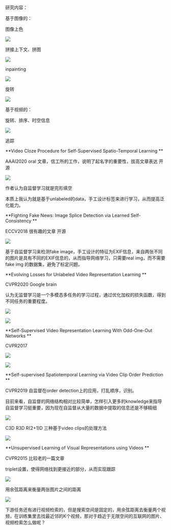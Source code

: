 研究内容：

基于图像的：

图像上色

![](..\imgs\微信截图_20200407200937.png)

拼接上下文、拼图

![](..\imgs\微信截图_20200407201010.png)

inpainting

![](..\imgs\微信截图_20200407201025.png)

旋转

![](..\imgs\微信截图_20200407201052.png)

基于视频的：

旋转、排序、时空信息

![](..\imgs\微信截图_20200407201140.png)

追踪

**Video Cloze Procedure for Self-Supervised Spatio-Temporal Learning **

AAAI2020 oral 文章，信工所的工作，说明了起名字的重要性，拔高文章表达 开源

![](../imgs/微信截图_20200406105056.png)

作者认为自监督学习就是完形填空

本质上我认为就是基于unlabeled的data，手工设计标签来进行学习，从而提高泛化能力。

**Fighting Fake News: Image Splice Detection via Learned Self-Consistency **

ECCV2018 很有趣的文章 开源

![](../imgs/微信截图_20200406105649.png)

基于自监督学习来检测fake image，手工设计的特征为EXIF信息，来自两张不同的图片是具有不同的EXIF信息的，从而指导网络学习，只需要real img，而不需要fake img 的数据集，避免了标定问题。

**Evolving Losses for Unlabeled Video Representation Learning **

CVPR2020 Google brain

认为无监督学习是一个多模态多任务的学习过程，通过优化加权的损失函数，得到不同任务的重要程度。

![](../imgs/微信截图_20200406150900.png)

![](../imgs/微信截图_20200406150907.png)

**Self-Supervised Video Representation Learning With Odd-One-Out Networks **

CVPR2017

![](..\imgs\微信截图_20200406162744.png)

![](..\imgs\微信截图_20200406163041.png)

**Self-supervised Spatiotemporal Learning via Video Clip Order Prediction **

CVPR2019 自监督在order detection上的应用，打乱顺序，识别。

目前来看，自监督的网络结构相对比较简单，怎样引入更多的knowledge来指导自监督学习挺重要，因为现在自监督从大量的数据中提取的信息还是不够精细

![](../imgs/微信截图_20200406154708.png)

C3D R3D R(2+1)D 三种基于video clips的处理方法

![](../imgs/微信截图_20200406154720.png)

**Unsupervised Learning of Visual Representations using Videos **

CVPR2015 比较老的一篇文章

triplet设置，使得网络找到更接近的部分，从而实现跟踪

![](../imgs/微信截图_20200406161304.png)

用余弦距离来衡量两张图片之间的距离

![](../imgs/微信截图_20200406161321.png)

下游任务还有进行视频检索的，但是搜索空间是固定的，用余弦距离去衡量两个视频，在训练集里去找最近邻的K个视频，那对于趋近于无限空间的互联网的图片、视频检索怎么做呢？